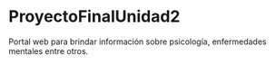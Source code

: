 # ProyectoFinalUnidad2
Portal web para brindar información sobre psicología, enfermedades mentales entre otros. 

